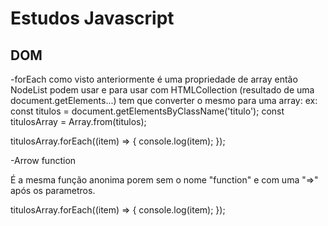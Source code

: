 # Estudos Javascript

## DOM

-forEach
como visto anteriormente é uma propriedade de array então NodeList podem usar e para usar com HTMLCollection (resultado de uma document.getElements...) tem que converter o mesmo para uma array:
ex:
const titulos = document.getElementsByClassName('titulo');
const titulosArray = Array.from(titulos);

titulosArray.forEach((item) => {
console.log(item);
});

-Arrow function

É a mesma função anonima porem sem o nome "function" e com uma "=>" após os parametros.

titulosArray.forEach((item) => {
console.log(item);
});

